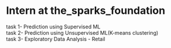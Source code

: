 # Intern at the_sparks_foundation
task 1- Prediction using Supervised ML \
task 2- Prediction using Unsupervised ML(K-means clustering) \
task 3- Exploratory Data Analysis - Retail
